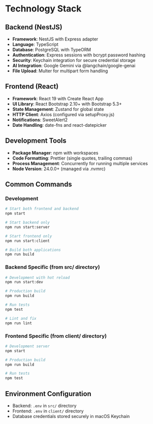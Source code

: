 # Technology Stack

## Backend (NestJS)
- **Framework**: NestJS with Express adapter
- **Language**: TypeScript
- **Database**: PostgreSQL with TypeORM
- **Authentication**: Express sessions with bcrypt password hashing
- **Security**: Keychain integration for secure credential storage
- **AI Integration**: Google Gemini via @langchain/google-genai
- **File Upload**: Multer for multipart form handling

## Frontend (React)
- **Framework**: React 19 with Create React App
- **UI Library**: React Bootstrap 2.10+ with Bootstrap 5.3+
- **State Management**: Zustand for global state
- **HTTP Client**: Axios (configured via setupProxy.js)
- **Notifications**: SweetAlert2
- **Date Handling**: date-fns and react-datepicker

## Development Tools
- **Package Manager**: npm with workspaces
- **Code Formatting**: Prettier (single quotes, trailing commas)
- **Process Management**: Concurrently for running multiple services
- **Node Version**: 24.0.0+ (managed via .nvmrc)

## Common Commands

### Development
```bash
# Start both frontend and backend
npm start

# Start backend only
npm run start:server

# Start frontend only  
npm run start:client

# Build both applications
npm run build
```

### Backend Specific (from src/ directory)
```bash
# Development with hot reload
npm run start:dev

# Production build
npm run build

# Run tests
npm test

# Lint and fix
npm run lint
```

### Frontend Specific (from client/ directory)
```bash
# Development server
npm start

# Production build
npm run build

# Run tests
npm test
```

## Environment Configuration
- Backend: `.env` in `src/` directory
- Frontend: `.env` in `client/` directory  
- Database credentials stored securely in macOS Keychain